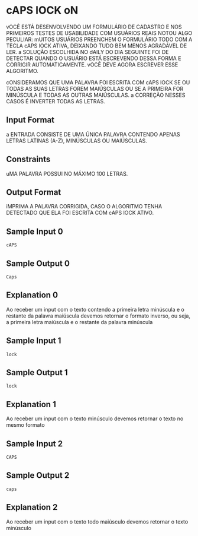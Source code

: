 # cAPS lOCK oN

vOCÊ ESTÁ DESENVOLVENDO UM FORMULÁRIO DE CADASTRO E NOS PRIMEIROS TESTES DE USABILIDADE COM USUÁRIOS REAIS NOTOU ALGO PECULIAR: mUITOS USUÁRIOS PREENCHEM O FORMULÁRIO TODO COM A TECLA cAPS lOCK ATIVA, DEIXANDO TUDO BEM MENOS AGRADÁVEL DE LER. a SOLUÇÃO ESCOLHIDA NO dAILY DO DIA SEGUINTE FOI DE DETECTAR QUANDO O USUÁRIO ESTÁ ESCREVENDO DESSA FORMA E CORRIGIR AUTOMATICAMENTE. vOCÊ DEVE AGORA ESCREVER ESSE ALGORITMO.

cONSIDERAMOS QUE UMA PALAVRA FOI ESCRITA COM cAPS lOCK SE OU TODAS AS SUAS LETRAS FOREM MAIÚSCULAS OU SE A PRIMEIRA FOR MINÚSCULA E TODAS AS OUTRAS MAIÚSCULAS. a CORREÇÃO NESSES CASOS É INVERTER TODAS AS LETRAS.

## Input Format

a ENTRADA CONSISTE DE UMA ÚNICA PALAVRA CONTENDO APENAS LETRAS LATINAS (A-Z), MINÚSCULAS OU MAIÚSCULAS.

## Constraints

uMA PALAVRA POSSUI NO MÁXIMO 100 LETRAS.

## Output Format

iMPRIMA A PALAVRA CORRIGIDA, CASO O ALGORITMO TENHA DETECTADO QUE ELA FOI ESCRITA COM cAPS lOCK ATIVO.

## Sample Input 0
``````
cAPS
``````
## Sample Output 0
``````
Caps
``````
## Explanation 0

Ao receber um input com o texto contendo a primeira letra minúscula e o restante da palavra maiúscula devemos retornar o formato inverso, ou seja, a primeira letra maiúscula e o restante da palavra minúscula

## Sample Input 1
``````
lock
``````
## Sample Output 1
``````
lock
``````
## Explanation 1

Ao receber um input com o texto minúsculo devemos retornar o texto no mesmo formato

## Sample Input 2
``````
CAPS
``````
## Sample Output 2
``````
caps
``````
## Explanation 2

Ao receber um input com o texto todo maiúsculo devemos retornar o texto minúsculo
